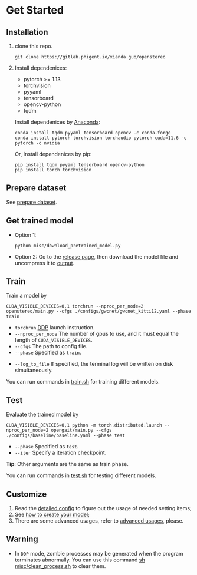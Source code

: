 # Get Started
## Installation
1. clone this repo.
    ```
    git clone https://gitlab.phigent.io/xianda.guo/openstereo
    ```
2. Install dependenices:
    - pytorch >= 1.13
    - torchvision
    - pyyaml
    - tensorboard
    - opencv-python
    - tqdm
  
    Install dependenices by [Anaconda](https://conda.io/projects/conda/en/latest/user-guide/install/index.html):
    ```
    conda install tqdm pyyaml tensorboard opencv -c conda-forge
    conda install pytorch torchvision torchaudio pytorch-cuda=11.6 -c pytorch -c nvidia
    ```    
    Or, Install dependenices by pip:
    ```
    pip install tqdm pyyaml tensorboard opencv-python
    pip install torch torchvision
    ```
## Prepare dataset
See [prepare dataset](2.prepare_dataset.md).

## Get trained model
- Option 1:
    ```
    python misc/download_pretrained_model.py
    ```
- Option 2: Go to the [release page](https://github.com/ShiqiYu/OpenGait/releases/), then download the model file and uncompress it to [output](output).

## Train
Train a model by
```
CUDA_VISIBLE_DEVICES=0,1 torchrun --nproc_per_node=2 openstereo/main.py --cfgs ./configs/gwcnet/gwcnet_kitti12.yaml --phase train
```
- `torchrun` [DDP](https://pytorch.org/tutorials/intermediate/ddp_tutorial.html) launch instruction.
- `--nproc_per_node` The number of gpus to use, and it must equal the length of `CUDA_VISIBLE_DEVICES`.
- `--cfgs` The path to config file.
- `--phase` Specified as `train`.
<!-- - `--iter` You can specify a number of iterations or use `restore_hint` in the config file and resume training from there. -->
- `--log_to_file` If specified, the terminal log will be written on disk simultaneously. 

You can run commands in [train.sh](train.sh) for training different models.

## Test
Evaluate the trained model by
```
CUDA_VISIBLE_DEVICES=0,1 python -m torch.distributed.launch --nproc_per_node=2 opengait/main.py --cfgs ./configs/baseline/baseline.yaml --phase test
```
- `--phase` Specified as `test`.
- `--iter` Specify a iteration checkpoint.

**Tip**: Other arguments are the same as train phase.

You can run commands in [test.sh](test.sh) for testing different models.

## Customize
1. Read the [detailed config](docs/1.detailed_config.md) to figure out the usage of needed setting items;
2. See [how to create your model](docs/2.how_to_create_your_model.md);
3. There are some advanced usages, refer to [advanced usages](docs/3.advanced_usages.md), please.

## Warning
- In `DDP` mode, zombie processes may be generated when the program terminates abnormally. You can use this command [sh misc/clean_process.sh](./misc/clean_process.sh) to clear them. 
